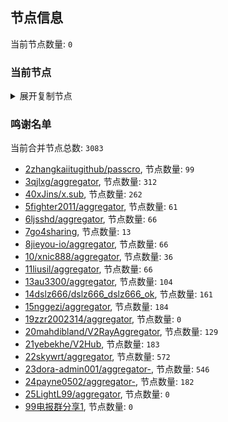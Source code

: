 
## 节点信息
当前节点数量: `0`
### 当前节点
<details>
  <summary>展开复制节点</summary>

    

</details>

### 鸣谢名单
当前合并节点总数: `3083`
- [2zhangkaiitugithub/passcro](https://github.com/zhangkaiitugithub/passcro), 节点数量: `99`
- [3qjlxg/aggregator](https://github.com/qjlxg/aggregator), 节点数量: `312`
- [40xJins/x.sub](https://github.com/0xJins/x.sub), 节点数量: `262`
- [5fighter2011/aggregator](https://github.com/fighter2011/aggregator), 节点数量: `61`
- [6ljsshd/aggregator](https://github.com/ljsshd/aggregator), 节点数量: `66`
- [7go4sharing](https://github.com/go4sharing), 节点数量: `13`
- [8jieyou-io/aggregator](https://github.com/jieyou-io/aggregator), 节点数量: `66`
- [10/xnic888/aggregator](https://github.com/xnic888/aggregator), 节点数量: `36`
- [11liusil/aggregator](https://github.com/liusil/aggregator), 节点数量: `66`
- [13au3300/aggregator](https://github.com/au3300/aggregator), 节点数量: `104`
- [14dslz666/dslz666_dslz666_ok](https://github.com/dslz666/dslz666_dslz666_ok), 节点数量: `161`
- [15nggezi/aggregator](https://github.com/nggezi/aggregator), 节点数量: `184`
- [19zzr2002314/aggregator](https://github.com/zzr2002314/aggregator), 节点数量: `0`
- [20mahdibland/V2RayAggregator](https://github.com/mahdibland/V2RayAggregator), 节点数量: `129`
- [21yebekhe/V2Hub](https://github.com/yebekhe/V2Hub), 节点数量: `183`
- [22skywrt/aggregator](https://github.com/skywrt/aggregator), 节点数量: `572`
- [23dora-admin001/aggregator-](https://github.com/dora-admin001/aggregator-), 节点数量: `546`
- [24payne0502/aggregator-](https://github.com/payne0502/aggregator-), 节点数量: `182`
- [25LightL99/aggregator](https://github.com/LightL99/aggregator), 节点数量: `0`
- [99电报群分享1](https://github.com/cdddbc/getAirport), 节点数量: `0`


